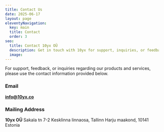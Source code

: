 ```yaml
---
title: Contact Us
date: 2025-06-17
layout: page
eleventyNavigation:
  key: main
  title: Contact
  order: 3
seo:
  title: Contact 10yx OÜ
  description: Get in touch with 10yx for support, inquiries, or feedback. Find our official contact email and mailing address.
  image:
---
```


For support, feedback, or inquiries regarding our products and services, please use the contact information provided below.

### Email

**[info@10yx.co](mailto:info@10yx.co)**

### Mailing Address

**10yx OÜ**
Sakala tn 7-2
Kesklinna linnaosa, Tallinn
Harju maakond, 10141
Estonia
